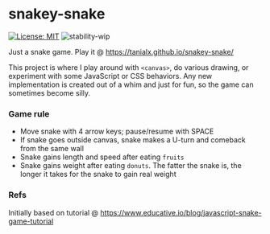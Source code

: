 # snakey-snake

[![License: MIT](https://img.shields.io/badge/License-MIT-green.svg?style=flat-square)](LICENSE.md)
![stability-wip](https://img.shields.io/badge/Stability-WIP-yellow.svg?style=flat-square)

Just a snake game. Play it @ https://tanialx.github.io/snakey-snake/

This project is where I play around with `<canvas>`, do various drawing, or experiment with some JavaScript or CSS behaviors. Any new implementation is created out of a whim and just for fun, so the game can sometimes become silly.

### Game rule

- Move snake with 4 arrow keys; pause/resume with SPACE
- If snake goes outside canvas, snake makes a U-turn and comeback from the same wall
- Snake gains length and speed after eating `fruits`
- Snake gains weight after eating `donuts`. The fatter the snake is, the longer it takes for the snake to gain real weight

### Refs

Initially based on tutorial @ https://www.educative.io/blog/javascript-snake-game-tutorial
